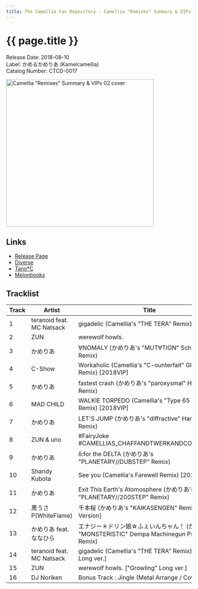 ```yaml
---
title: The Camellia Fan Repository - Camellia "Remixes" Summary & VIPs 02
---
```


# {{ page.title }}

Release Date: 2018-08-10  
Label: かめるかめりあ (Kamelcamellia)  
Catalog Number: CTCD-0017

<img src="https://cametek.jp/summary02/jacket_summary02_512x512.png" alt="Camellia &quot;Remixes&quot; Summary & VIPs 02 cover" width="400" height="400">

## Links

* [Release Page](https://cametek.jp/summary02)
* [Diverse](https://diverse.direct/%E3%81%8B%E3%82%81%E3%82%8B%E3%81%8B%E3%82%81%E3%82%8A%E3%81%82/ctcd-0017/)
* [Tano*C](https://www.tanocstore.net/shopdetail/000000001603/)
* [Melonbooks](https://www.melonbooks.co.jp/detail/detail.php?product_id=386178)

## Tracklist

Track | Artist | Title
------|--------|------
1 | teranoid feat. MC Natsack | gigadelic (Camellia's "THE TERA" Remix)
2 | ZUN | werewolf howls.
3 | かめりあ | ∀NOMALY (かめりあ's "MUT∀TION" Schranz Remix)
4 | C-Show | Workaholic (Camellia's "C-ounterfait" GlitchHop Remix) [2018VIP]
5 | かめりあ | fastest crash (かめりあ's "paroxysmal" Hitech Remix)
6 | MAD CHILD | WALKIE TORPEDO (Camellia's "Type 65 Torpedo" Remix) [2018VIP]
7 | かめりあ | LET'S JUMP (かめりあ's "diffractive" Hardcore Remix)
8 | ZUN & uno | #FairyJoke #CAMELLIAS_CHAFFANDTWERKANDCORE_REMIX
9 | かめりあ | δ:for the DELTA (かめりあ's "PLANETARY//DUBSTEP" Remix)
10 | Shandy Kubota | See you (Camellia's Farewell Remix) [2018VIP]
11 | かめりあ | Exit This Earth's Atomosphere (かめりあ's "PLANETARY//200STEP" Remix)
12 | 黒うさP(WhiteFlame) | 千本桜 (かめりあ's "KAIKASENGEN" Remix) [Uncut Version]
13 | かめりあ feat. ななひら | エナジー＊ドリン娘☆ふぇいんちゃん！ (かめりあ's "MONSTERISTIC" Dempa Machinegun Psystyle Remix)
14 | teranoid feat. MC Natsack | gigadelic (Camellia's "THE TERA" Remix) [" 10¹² " Long ver.]
15 | ZUN | werewolf howls. ["Growling" Long ver.]
16 | DJ Noriken | Bonus Track : Jingle (Metal Arrange / Cover)
